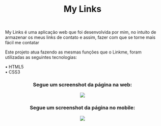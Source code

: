 <h1 align="center">My Links</h1>
<br>
<p>My Links é uma aplicação web que foi desenvolvida por mim, no intuito de armazenar os meus links de contato e assim, fazer com que se torne mais fácil me contatar</p>
<p>Este projeto atua fazendo as mesmas funções que o Linkme, foram utilizadas as seguintes tecnologias: </p>
<p>• HTML5 <br>• CSS3 </p>
<div align="center">
 <h3><strong>Segue um screenshot da página na web:</strong> </h3>
 <img src="https://user-images.githubusercontent.com/66326378/126229294-46f38e72-7449-4ed7-ae26-c9a623d4959a.jpg"/>
</div>
<div align="center">
 <h3><strong>Segue um screenshot da página no mobile:</strong> </h3>
<img src= "https://user-images.githubusercontent.com/66326378/126229296-8d9d6557-8505-4bcd-9cef-43f54cf0a439.jpg"/>
</div>



